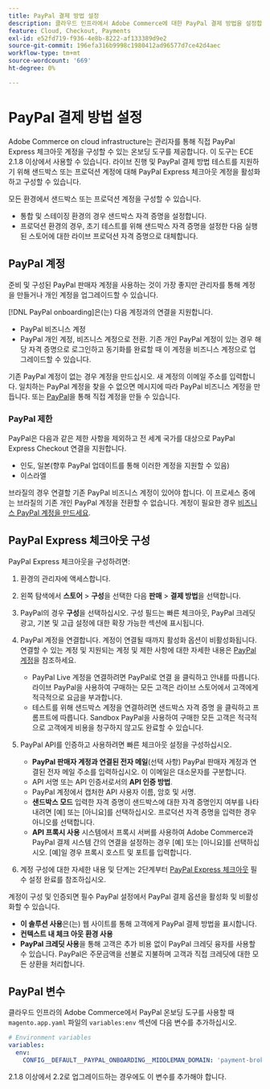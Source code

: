 ```yaml
---
title: PayPal 결제 방법 설정
description: 클라우드 인프라에서 Adobe Commerce에 대한 PayPal 결제 방법을 설정합니다.
feature: Cloud, Checkout, Payments
exl-id: e52fd719-f936-4e8b-8222-af133389d9e2
source-git-commit: 196efa316b9998c1980412ad96577d7ce42d4aec
workflow-type: tm+mt
source-wordcount: '669'
ht-degree: 0%

---
```


# PayPal 결제 방법 설정

Adobe Commerce on cloud infrastructure는 관리자를 통해 직접 PayPal Express 체크아웃 계정을 구성할 수 있는 온보딩 도구를 제공합니다. 이 도구는 ECE 2.1.8 이상에서 사용할 수 있습니다. 라이브 진행 및 PayPal 결제 방법 테스트를 지원하기 위해 샌드박스 또는 프로덕션 계정에 대해 PayPal Express 체크아웃 계정을 활성화하고 구성할 수 있습니다.

모든 환경에서 샌드박스 또는 프로덕션 계정을 구성할 수 있습니다.

* 통합 및 스테이징 환경의 경우 샌드박스 자격 증명을 설정합니다.
* 프로덕션 환경의 경우, 초기 테스트를 위해 샌드박스 자격 증명을 설정한 다음 실행된 스토어에 대한 라이브 프로덕션 자격 증명으로 대체합니다.

## PayPal 계정

준비 및 구성된 PayPal 판매자 계정을 사용하는 것이 가장 좋지만 관리자를 통해 계정을 만들거나 개인 계정을 업그레이드할 수 있습니다.

[!DNL PayPal onboarding]은(는) 다음 계정과의 연결을 지원합니다.

* PayPal 비즈니스 계정
* PayPal 개인 계정, 비즈니스 계정으로 전환. 기존 개인 PayPal 계정이 있는 경우 해당 자격 증명으로 로그인하고 동기화를 완료할 때 이 계정을 비즈니스 계정으로 업그레이드할 수 있습니다.

기존 PayPal 계정이 없는 경우 계정을 만드십시오. 새 계정의 이메일 주소를 입력합니다. 일치하는 PayPal 계정을 찾을 수 없으면 메시지에 따라 PayPal 비즈니스 계정을 만듭니다. 또는 [PayPal](https://www.paypal.com/us/webapps/mpp/account-selection)을 통해 직접 계정을 만들 수 있습니다.

### PayPal 제한

PayPal은 다음과 같은 제한 사항을 제외하고 전 세계 국가를 대상으로 PayPal Express Checkout 연결을 지원합니다.

* 인도, 일본(향후 PayPal 업데이트를 통해 이러한 계정을 지원할 수 있음)
* 이스라엘

브라질의 경우 연결할 기존 PayPal 비즈니스 계정이 있어야 합니다. 이 프로세스 중에는 브라질의 기존 개인 PayPal 계정을 전환할 수 없습니다. 계정이 필요한 경우 [비즈니스 PayPal 계정을 만드세요](https://www.paypal.com/us/webapps/mpp/account-selection).

## PayPal Express 체크아웃 구성

PayPal Express 체크아웃을 구성하려면:

1. 환경의 관리자에 액세스합니다.
1. 왼쪽 탐색에서 **스토어** > **구성**&#x200B;을 선택한 다음 **판매** > **결제 방법**&#x200B;을 선택합니다.
1. PayPal의 경우 **구성**&#x200B;을 선택하십시오. 구성 필드는 빠른 체크아웃, PayPal 크레딧 광고, 기본 및 고급 설정에 대한 확장 가능한 섹션에 표시됩니다.
1. PayPal 계정을 연결합니다. 계정이 연결될 때까지 활성화 옵션이 비활성화됩니다. 연결할 수 있는 계정 및 지원되는 계정 및 제한 사항에 대한 자세한 내용은 [PayPal 계정](#paypal-account)을 참조하세요.

   * PayPal Live 계정을 연결하려면 PayPal로 연결 을 클릭하고 안내를 따릅니다. 라이브 PayPal을 사용하여 구매하는 모든 고객은 라이브 스토어에서 고객에게 적극적으로 요금을 부과합니다.
   * 테스트를 위해 샌드박스 계정을 연결하려면 샌드박스 자격 증명 을 클릭하고 프롬프트에 따릅니다. Sandbox PayPal을 사용하여 구매한 모든 고객은 적극적으로 고객에게 비용을 청구하지 않고도 완료할 수 있습니다.

1. PayPal API를 인증하고 사용하려면 빠른 체크아웃 설정을 구성하십시오.

   * **PayPal 판매자 계정과 연결된 전자 메일**(선택 사항) PayPal 판매자 계정과 연결된 전자 메일 주소를 입력하십시오. 이 이메일은 대소문자를 구분합니다.
   * API 서명 또는 API 인증서로서의 **API 인증 방법**.
   * PayPal 계정에서 캡처한 API 사용자 이름, 암호 및 서명.
   * **샌드박스 모드** 입력한 자격 증명이 샌드박스에 대한 자격 증명인지 여부를 나타내려면 [예] 또는 [아니요]를 선택하십시오. 프로덕션 자격 증명을 입력한 경우 아니오를 선택합니다.
   * **API 프록시 사용** 시스템에서 프록시 서버를 사용하여 Adobe Commerce과 PayPal 결제 시스템 간의 연결을 설정하는 경우 [예] 또는 [아니요]를 선택하십시오. [예]일 경우 프록시 호스트 및 포트를 입력합니다.

1. 계정 구성에 대한 자세한 내용 및 단계는 2단계부터 [PayPal Express 체크아웃](https://experienceleague.adobe.com/en/docs/commerce-admin/stores-sales/payments/paypal/paypal-express-checkout) 필수 설정 완료를 참조하십시오.

계정이 구성 및 인증되면 필수 PayPal 설정에서 PayPal 결제 옵션을 활성화 및 비활성화할 수 있습니다.

* **이 솔루션 사용**&#x200B;은(는) 웹 사이트를 통해 고객에게 PayPal 결제 방법을 표시합니다.
* **컨텍스트 내 체크 아웃 환경 사용**
* **PayPal 크레딧 사용**&#x200B;을 통해 고객은 추가 비용 없이 PayPal 크레딧 융자를 사용할 수 있습니다. PayPal은 주문금액을 선불로 지불하며 고객과 직접 크레딧에 대한 모든 상환을 처리합니다.

## PayPal 변수

클라우드 인프라의 Adobe Commerce에서 PayPal 온보딩 도구를 사용할 때 `magento.app.yaml` 파일의 `variables:env` 섹션에 다음 변수를 추가하십시오.

```yaml
# Environment variables
variables:
  env:
    CONFIG__DEFAULT__PAYPAL_ONBOARDING__MIDDLEMAN_DOMAIN: 'payment-broker.magento.com'
```

2.1.8 이상에서 2.2로 업그레이드하는 경우에도 이 변수를 추가해야 합니다.
